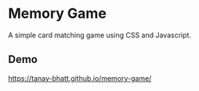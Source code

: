
# Memory Game

A simple card matching game using CSS and Javascript.




## Demo

https://tanay-bhatt.github.io/memory-game/

